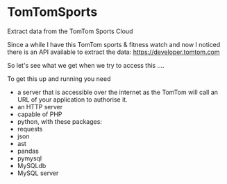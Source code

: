 # TomTomSports
Extract data from the TomTom Sports Cloud

Since a while I have this TomTom sports & fitness watch and now I noticed there is an API available to extract the data: 
https://developer.tomtom.com

So let's see what we get when we try to access this ....

To get this up and running you need
* a server that is accessible over the internet as the TomTom will call an URL of your application to authorise it.
* an HTTP server
* capable of PHP
* python, with these packages: 
 * requests
 * json
 * ast
 * pandas
 * pymysql
 * MySQLdb
* MySQL server
